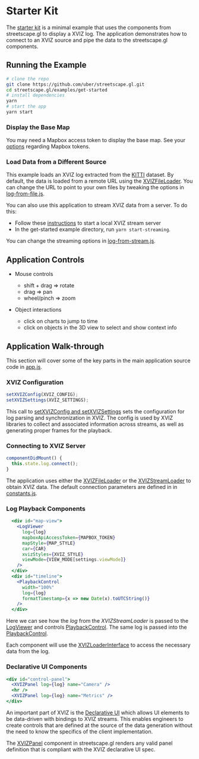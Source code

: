 # Starter Kit

The [starter kit](https://github.com/uber/streetscape.gl/tree/master/examples/get-started) is a
minimal example that uses the components from streetscape.gl to display a XVIZ log. The application
demonstrates how to connect to an XVIZ source and pipe the data to the streetscape.gl components.

## Running the Example

```bash
# clone the repo
git clone https://github.com/uber/streetscape.gl.git
cd streetscape.gl/examples/get-started
# install dependencies
yarn
# start the app
yarn start
```

### Display the Base Map

You may need a Mapbox access token to display the base map. See your
[options](docs/get-started/mapbox-tokens.md) regarding Mapbox tokens.

### Load Data from a Different Source

This example loads an XVIZ log extracted from the [KITTI](http://www.cvlibs.net/datasets/kitti/)
dataset. By default, the data is loaded from a remote URL using the
[XVIZFileLoader](docs/api-reference/xviz-file-loader.md). You can change the URL to point to your
own files by tweaking the options in
[log-from-file.js](https://github.com/uber/streetscape.gl/tree/master/examples/get-started/log-from-file.js).

You can also use this application to stream XVIZ data from a server. To do this:

- Follow these [instructions]() to start a local XVIZ stream server
- In the get-started example directory, run `yarn start-streaming`.

You can change the streaming options in
[log-from-stream.js](https://github.com/uber/streetscape.gl/tree/master/examples/get-started/log-from-stream.js).

## Application Controls

- Mouse controls

  - shift + drag => rotate
  - drag => pan
  - wheel/pinch => zoom

- Object interactions
  - click on charts to jump to time
  - click on objects in the 3D view to select and show context info

## Application Walk-through

This section will cover some of the key parts in the main application source code in
[app.js](https://github.com/uber/streetscape.gl/tree/master/examples/get-started/app.js).

### XVIZ Configuration

```js
setXVIZConfig(XVIZ_CONFIG);
setXVIZSettings(XVIZ_SETTINGS);
```

This call to
[setXVIZConfig and setXVIZSettings](https://github.com/uber/xviz/blob/master/docs/api-reference/xviz-configuration.md)
sets the configuration for log parsing and synchronization in XVIZ. The config is used by XVIZ
libraries to collect and associated information across streams, as well as generating proper frames
for the playback.

### Connecting to XVIZ Server

```js
componentDidMount() {
  this.state.log.connect();
}
```

The application uses either the [XVIZFileLoader](docs/api-reference/xviz-file-loader.md) or the
[XVIZStreamLoader](/docs/api-reference/xviz-stream-loader.md) to obtain XVIZ data. The default
connection parameters are defined in in
[constants.js](https://github.com/uber/streetscape.gl/tree/master/examples/get-started/constants.js).

### Log Playback Components

```jsx
  <div id="map-view">
    <LogViewer
      log={log}
      mapboxApiAccessToken={MAPBOX_TOKEN}
      mapStyle={MAP_STYLE}
      car={CAR}
      xvizStyles={XVIZ_STYLE}
      viewMode={VIEW_MODE[settings.viewMode]}
    />
  </div>
  <div id="timeline">
    <PlaybackControl
      width="100%"
      log={log}
      formatTimestamp={x => new Date(x).toUTCString()}
    />
  </div>
```

Here we can see how the _log_ from the _XVIZStreamLoader_ is passed to the
[LogViewer](/docs/api-reference/log-viewer.md) and controls
[PlaybackControl](/docs/api-reference/playback-control.md). The same log is passed into the
[PlaybackControl](/docs/api-reference/playback-control.md).

Each component will use the [XVIZLoaderInterface](/docs/api-reference/xviz-loader-interface.md) to
access the necessary data from the log.

### Declarative UI Components

```jsx
<div id="control-panel">
  <XVIZPanel log={log} name="Camera" />
  <hr />
  <XVIZPanel log={log} name="Metrics" />
</div>
```

An important part of XVIZ is the
[Declarative UI](https://github.com/uber/xviz/blob/master/docs/declarative-ui/overview.md) which
allows UI elements to be data-driven with bindings to XVIZ streams. This enables engineers to create
controls that are defined at the source of the data generation without the need to know the
specifics of the client implementation.

The [XVIZPanel](/docs/api-reference/xviz-panel.md) component in streetscape.gl renders any valid
panel definition that is compliant with the XVIZ declarative UI spec.
